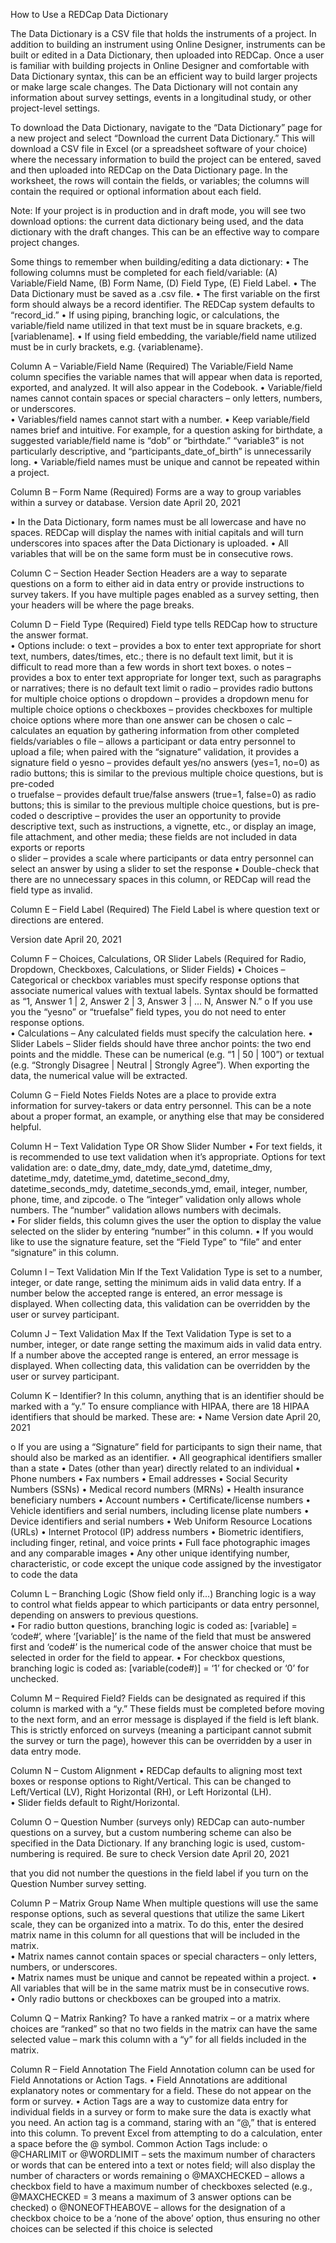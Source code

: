 How to Use a REDCap Data Dictionary

The Data Dictionary is a CSV file that holds the instruments of a project. In addition to building an
instrument using Online Designer, instruments can be built or edited in a Data Dictionary, then uploaded
into REDCap. Once a user is familiar with building projects in Online Designer and comfortable with Data
Dictionary syntax, this can be an efficient way to build larger projects or make large scale changes. The
Data Dictionary will not contain any information about survey settings, events in a longitudinal study, or
other project-level settings.

To download the Data Dictionary, navigate to the “Data Dictionary” page for a new project and select
“Download the current Data Dictionary.” This will download a CSV file in Excel (or a spreadsheet
software of your choice) where the necessary information to build the project can be entered, saved
and then uploaded into REDCap on the Data Dictionary page. In the worksheet, the rows will contain the
fields, or variables; the columns will contain the required or optional information about each field.

Note: If your project is in production and in draft mode, you will see two download options: the current
data dictionary being used, and the data dictionary with the draft changes. This can be an effective way
to compare project changes.

Some things to remember when building/editing a data dictionary:
• The following columns must be completed for each field/variable: (A) Variable/Field Name, (B)
Form Name, (D) Field Type, (E) Field Label.
• The Data Dictionary must be saved as a .csv file.
• The first variable on the first form should always be a record identifier. The REDCap system
defaults to “record_id.”
• If using piping, branching logic, or calculations, the variable/field name utilized in that text must
be in square brackets, e.g. [variablename].
• If using field embedding, the variable/field name utilized must be in curly brackets, e.g.
{variablename}.

Column A – Variable/Field Name (Required)
The Variable/Field Name column specifies the variable names that will appear when data is reported,
exported, and analyzed. It will also appear in the Codebook.
• Variable/field names cannot contain spaces or special characters – only letters, numbers, or
underscores.  
• Variables/field names cannot start with a number.
• Keep variable/field names brief and intuitive. For example, for a question asking for birthdate, a
suggested variable/field name is “dob” or “birthdate.” “variable3” is not particularly descriptive,
and “participants_date_of_birth” is unnecessarily long.
• Variable/field names must be unique and cannot be repeated within a project.

Column B – Form Name (Required)
Forms are a way to group variables within a survey or database.
Version date April 20, 2021

• In the Data Dictionary, form names must be all lowercase and have no spaces. REDCap will
display the names with initial capitals and will turn underscores into spaces after the Data
Dictionary is uploaded.
• All variables that will be on the same form must be in consecutive rows.

Column C – Section Header
Section Headers are a way to separate questions on a form to either aid in data entry or provide
instructions to survey takers. If you have multiple pages enabled as a survey setting, then your headers
will be where the page breaks.

Column D – Field Type (Required)
Field type tells REDCap how to structure the answer format.  
• Options include:
o text – provides a box to enter text appropriate for short text, numbers, dates/times,
etc.; there is no default text limit, but it is difficult to read more than a few words in
short text boxes.
o notes – provides a box to enter text appropriate for longer text, such as paragraphs or
narratives; there is no default text limit
o radio – provides radio buttons for multiple choice options
o dropdown – provides a dropdown menu for multiple choice options
o checkboxes – provides checkboxes for multiple choice options where more than one
answer can be chosen
o calc – calculates an equation by gathering information from other completed
fields/variables
o file – allows a participant or data entry personnel to upload a file; when paired with the
“signature” validation, it provides a signature field
o yesno – provides default yes/no answers (yes=1, no=0) as radio buttons; this is similar to
the previous multiple choice questions, but is pre-coded  
o truefalse – provides default true/false answers (true=1, false=0) as radio buttons; this is
similar to the previous multiple choice questions, but is pre-coded
o descriptive – provides the user an opportunity to provide descriptive text, such as
instructions, a vignette, etc., or display an image, file attachment, and other media;
these fields are not included in data exports or reports  
o slider – provides a scale where participants or data entry personnel can select an answer
by using a slider to set the response
• Double-check that there are no unnecessary spaces in this column, or REDCap will read the field
type as invalid.

Column E – Field Label (Required)
The Field Label is where question text or directions are entered.

Version date April 20, 2021

Column F – Choices, Calculations, OR Slider Labels (Required for Radio, Dropdown,
Checkboxes, Calculations, or Slider Fields)
• Choices – Categorical or checkbox variables must specify response options that associate
numerical values with textual labels. Syntax should be formatted as “1, Answer 1 | 2, Answer 2 |
3, Answer 3 | ... N, Answer N.”
o If you use you the “yesno” or “truefalse” field types, you do not need to enter response
options.  
• Calculations – Any calculated fields must specify the calculation here.
• Slider Labels – Slider fields should have three anchor points: the two end points and the middle.
These can be numerical (e.g. “1 | 50 | 100”) or textual (e.g. “Strongly Disagree | Neutral |
Strongly Agree”). When exporting the data, the numerical value will be extracted.

Column G – Field Notes
Fields Notes are a place to provide extra information for survey-takers or data entry personnel. This can
be a note about a proper format, an example, or anything else that may be considered helpful.

Column H – Text Validation Type OR Show Slider Number
• For text fields, it is recommended to use text validation when it’s appropriate. Options for text
validation are:
o date_dmy, date_mdy, date_ymd, datetime_dmy, datetime_mdy, datetime_ymd,
datetime_second_dmy, datetime_seconds_mdy, datetime_seconds_ymd, email,
integer, number, phone, time, and zipcode.
o The “integer” validation only allows whole numbers. The “number” validation allows
numbers with decimals.  
• For slider fields, this column gives the user the option to display the value selected on the slider
by entering “number” in this column.
• If you would like to use the signature feature, set the “Field Type” to “file” and enter “signature”
in this column.

Column I – Text Validation Min
If the Text Validation Type is set to a number, integer, or date range, setting the minimum aids in valid
data entry. If a number below the accepted range is entered, an error message is displayed. When
collecting data, this validation can be overridden by the user or survey participant.

Column J – Text Validation Max
If the Text Validation Type is set to a number, integer, or date range setting the maximum aids in valid
data entry. If a number above the accepted range is entered, an error message is displayed. When
collecting data, this validation can be overridden by the user or survey participant.

Column K – Identifier?
In this column, anything that is an identifier should be marked with a “y.” To ensure compliance with
HIPAA, there are 18 HIPAA identifiers that should be marked. These are:
• Name
Version date April 20, 2021

o If you are using a “Signature” field for participants to sign their name, that should also
be marked as an identifier.
• All geographical identifiers smaller than a state
• Dates (other than year) directly related to an individual
• Phone numbers
• Fax numbers
• Email addresses
• Social Security Numbers (SSNs)
• Medical record numbers (MRNs)
• Health insurance beneficiary numbers
• Account numbers
• Certificate/license numbers
• Vehicle identifiers and serial numbers, including license plate numbers
• Device identifiers and serial numbers
• Web Uniform Resource Locations (URLs)
• Internet Protocol (IP) address numbers
• Biometric identifiers, including finger, retinal, and voice prints
• Full face photographic images and any comparable images
• Any other unique identifying number, characteristic, or code except the unique code assigned
by the investigator to code the data

Column L – Branching Logic (Show field only if...)
Branching logic is a way to control what fields appear to which participants or data entry personnel,
depending on answers to previous questions.  
• For radio button questions, branching logic is coded as: [variable] = ‘code#’, where ‘[variable]’ is
the name of the field that must be answered first and ‘code#’ is the numerical code of the
answer choice that must be selected in order for the field to appear.
• For checkbox questions, branching logic is coded as: [variable(code#)] = ‘1’ for checked or ‘0’ for
unchecked.

Column M – Required Field?
Fields can be designated as required if this column is marked with a “y.” These fields must be completed
before moving to the next form, and an error message is displayed if the field is left blank. This is strictly
enforced on surveys (meaning a participant cannot submit the survey or turn the page), however this
can be overridden by a user in data entry mode.

Column N – Custom Alignment
• REDCap defaults to aligning most text boxes or response options to Right/Vertical. This can be
changed to Left/Vertical (LV), Right Horizontal (RH), or Left Horizontal (LH).  
• Slider fields default to Right/Horizontal.

Column O – Question Number (surveys only)
REDCap can auto-number questions on a survey, but a custom numbering scheme can also be specified
in the Data Dictionary. If any branching logic is used, custom-numbering is required. Be sure to check
Version date April 20, 2021

that you did not number the questions in the field label if you turn on the Question Number survey
setting.

Column P – Matrix Group Name
When multiple questions will use the same response options, such as several questions that utilize the
same Likert scale, they can be organized into a matrix. To do this, enter the desired matrix name in this
column for all questions that will be included in the matrix.  
• Matrix names cannot contain spaces or special characters – only letters, numbers, or
underscores.  
• Matrix names must be unique and cannot be repeated within a project.
• All variables that will be in the same matrix must be in consecutive rows.  
• Only radio buttons or checkboxes can be grouped into a matrix.

Column Q – Matrix Ranking?
To have a ranked matrix – or a matrix where choices are “ranked” so that no two fields in the matrix can
have the same selected value – mark this column with a “y” for all fields included in the matrix.

Column R – Field Annotation
The Field Annotation column can be used for Field Annotations or Action Tags.
• Field Annotations are additional explanatory notes or commentary for a field. These do not
appear on the form or survey.
• Action Tags are a way to customize data entry for individual fields in a survey or form to make
sure the data is exactly what you need. An action tag is a command, staring with an “@,” that is
entered into this column. To prevent Excel from attempting to do a calculation, enter a space
before the @ symbol. Common Action Tags include:
o @CHARLIMIT or @WORDLIMIT – sets the maximum number of characters or words that
can be entered into a text or notes field; will also display the number of characters or
words remaining
o @MAXCHECKED – allows a checkbox field to have a maximum number of checkboxes
selected (e.g., @MAXCHECKED = 3 means a maximum of 3 answer options can be
checked)
o @NONEOFTHEABOVE – allows for the designation of a checkbox choice to be a ‘none of
the above’ option, thus ensuring no other choices can be selected if this choice is
selected
